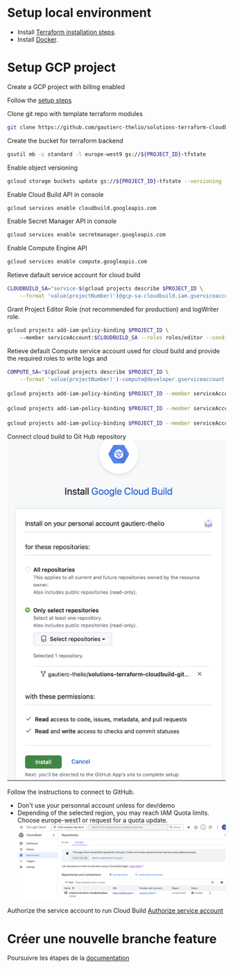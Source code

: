 

# Setup local environment
- Install [Terraform installation steps](https://developer.hashicorp.com/terraform/tutorials/docker-get-started/install-cli#install-terraform).
- Install [Docker](https://docs.docker.com/get-started/introduction/get-docker-desktop/).


# Setup GCP project

Create a GCP project with billing enabled

Follow the [setup steps ](https://cloud.google.com/docs/terraform/resource-management/managing-infrastructure-as-code#prerequisites)

Clone git repo with template terraform modules
```bash
git clone https://github.com/gautierc-thelio/solutions-terraform-cloudbuild-gitops.git
```

Create the bucket for terraform backend

```bash
gsutil mb -c standard -l europe-west9 gs://${PROJECT_ID}-tfstate
```

Enable object versioning
```bash
gcloud storage buckets update gs://${PROJECT_ID}-tfstate --versioning
```

Enable Cloud Build API in console
```bash 
gcloud services enable cloudbuild.googleapis.com
```
Enable Secret Manager API in console
```bash 
gcloud services enable secretmanager.googleapis.com
```
Enable Compute Engine API
```bash 
gcloud services enable compute.googleapis.com
```

Retieve dafault service account for cloud build
```bash
CLOUDBUILD_SA="service-$(gcloud projects describe $PROJECT_ID \
    --format 'value(projectNumber)')@gcp-sa-cloudbuild.iam.gserviceaccount.com"
```

Grant Project Editor Role (not recommended for production) and logWriter role.
```bash
gcloud projects add-iam-policy-binding $PROJECT_ID \           
    --member serviceAccount:$CLOUDBUILD_SA --roles roles/editor --condition None
```

Retieve default Compute service account used for cloud build and provide the required roles to write logs and 
```bash
COMPUTE_SA="$(gcloud projects describe $PROJECT_ID \
    --format 'value(projectNumber)')-compute@developer.gserviceaccount.com"

gcloud projects add-iam-policy-binding $PROJECT_ID --member serviceAccount:$COMPUTE_SA --role roles/logging.logWriter --condition None

gcloud projects add-iam-policy-binding $PROJECT_ID --member serviceAccount:$COMPUTE_SA --role roles/storage.objectUser --condition None

gcloud projects add-iam-policy-binding $PROJECT_ID --member serviceAccount:$COMPUTE_SA --role roles/compute.networkAdmin --condition None
```


Connect cloud build to Git Hub repository
![github-cloud_build-app](images/github-cloud_build-app.png "Cloud build app for GitHub")

Follow the instructions to connect to GitHub. 
  - Don't use your personnal account unless for dev/demo
  - Depending of the selected region, you may reach IAM Quota limits. Choose europe-west1 or request for a quota update.
![Cloud build repository](images/cloud_build-repo.png "Cloud build repository")

Authorize the service account to run Cloud Build 
[Authorize service account](https://console.cloud.google.com/cloud-build/settings/service-account?hl=fr&invt=Abk9_g&inv=1&project=thelio-sandbox-dap-demo)

# Créer une nouvelle branche feature
Poursuivre les étapes de la [documentation](https://cloud.google.com/docs/terraform/resource-management/managing-infrastructure-as-code#changing_your_environment_configuration_in_a_new_feature_branch)